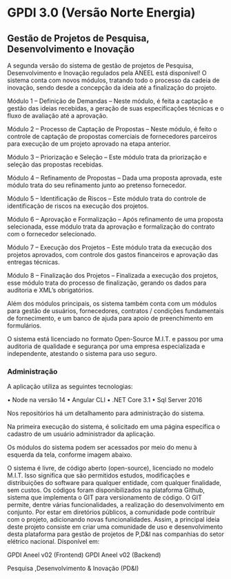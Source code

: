 # GPDI 3.0 (Versão Norte Energia)

## Gestão de Projetos de Pesquisa, Desenvolvimento e Inovação

A segunda versão do sistema de gestão de projetos de Pesquisa,
Desenvolvimento e Inovação regulados pela ANEEL está disponível! O sistema
conta com novos módulos, tratando todo o processo da cadeia de inovação,
sendo desde a concepção da ideia até a finalização do projeto.

Módulo 1 – Definição de Demandas – Neste módulo, é feita a captação e
gestão das ideias recebidas, a geração de suas especificações técnicas e o fluxo
de avaliação até a aprovação.

Módulo 2 – Processo de Captação de Propostas – Neste módulo, é feito o
controle de captação de propostas comerciais de fornecedores parceiros para
execução de um projeto aprovado na etapa anterior.

Módulo 3 – Priorização e Seleção – Este módulo trata da priorização e seleção
das propostas recebidas.

Módulo 4 – Refinamento de Propostas – Dada uma proposta aprovada, este
módulo trata do seu refinamento junto ao pretenso fornecedor.

Módulo 5 – Identificação de Riscos – Este módulo trata do controle de
identificação de riscos na execução dos projetos.

Módulo 6 – Aprovação e Formalização – Após refinamento de uma proposta
selecionada, esse módulo trata da aprovação e formalização do contrato com o
fornecedor selecionado.

Módulo 7 – Execução dos Projetos – Este módulo trata da execução dos
projetos aprovados, com controle dos gastos financeiros e aprovação das
entregas técnicas.

Módulo 8 – Finalização dos Projetos – Finalizada a execução dos projetos, esse
módulo trata do processo de finalização, gerando os dados para auditoria e
XML’s obrigatórios.

Além dos módulos principais, os sistema também conta com um módulos para
gestão de usuários, fornecedores, contratos / condições fundamentais de
fornecimento, e um banco de ajuda para apoio de preenchimento em
formulários.

O sistema está licenciado no formato Open-Source M.I.T. e passou por uma
auditoria de qualidade e segurança por uma empresa especializada e
independente, atestando o sistema para uso seguro.

### Administração

A aplicação utiliza as seguintes tecnologias:

• Node na versão 14
• Angular CLI
• .NET Core 3.1
• Sql Server 2016

Nos repositórios há um detalhamento para administração do sistema.

Na primeira execução do sistema, é solicitado em uma página específica o
cadastro de um usuário administrador da aplicação.

Os módulos do sistema podem ser acessados por meio do menu à esquerda da
tela, conforme imagem abaixo.

O sistema é livre, de código aberto (open-source), licenciado no modelo M.I.T.
Isso significa que são permitidos estudos, modificações e distribuições do
software para qualquer entidade, com qualquer finalidade, sem custos.
Os códigos foram disponibilizados na plataforma Github, sistema que
implementa o GIT para versionamento de código. O GIT permite, dentre várias
funcionalidades, a realização do desenvolvimento em conjunto.
Por estar em diretórios públicos, a comunidade pode contribuir com o projeto,
adicionando novas funcionalidades. Assim, a principal ideia deste projeto
consiste em criar uma comunidade de uso e desenvolvimento desta plataforma
para gestão de projetos de P,D&I nas companhias do setor elétrico nacional.
Disponível em:

GPDI Aneel v02 (Frontend)
GPDI Aneel v02 (Backend)

Pesquisa ,Desenvolvimento & Inovação
(PD&I)
